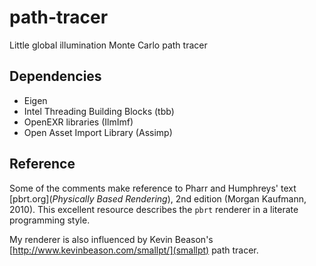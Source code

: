 path-tracer
===========

Little global illumination Monte Carlo path tracer

Dependencies
------------
* Eigen
* Intel Threading Building Blocks (tbb)
* OpenEXR libraries (IlmImf)
* Open Asset Import Library (Assimp) 

Reference
---------
Some of the comments make reference to Pharr and Humphreys' text
[pbrt.org](*Physically Based Rendering*), 2nd edition (Morgan Kaufmann, 2010).
This excellent resource describes the `pbrt` renderer in a literate
programming style.

My renderer is also influenced by Kevin Beason's
[http://www.kevinbeason.com/smallpt/](smallpt) path tracer.
